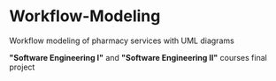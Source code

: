 # Workflow-Modeling
Workflow modeling of pharmacy services with UML diagrams

<b> "Software Engineering I"</b> and <b>"Software Engineering II"</b> courses final project
